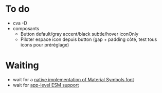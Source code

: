 # To do

- cva -D
- composants
  - Button default/gray accent/black subtle/hover iconOnly
  - Piloter espace icon depuis button (gap + padding côté, test tous icons pour préréglage)

# Waiting

- wait for a [native implementation of Material Symbols font](https://github.com/vercel/next.js/discussions/42881)
- wait for [app-level ESM support](https://github.com/vercel/next.js/discussions/59455)
